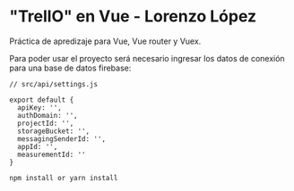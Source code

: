 # "TrellO" en Vue - Lorenzo López

Práctica de apredizaje para Vue, Vue router y Vuex. 

Para poder usar el proyecto será necesario ingresar los datos de conexión para una base de datos firebase:
````
// src/api/settings.js

export default {
  apiKey: '',
  authDomain: '',
  projectId: '',
  storageBucket: '',
  messagingSenderId: '',
  appId: '',
  measurementId: ''
}
````

````
npm install or yarn install
````